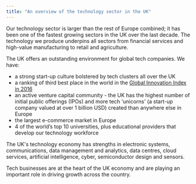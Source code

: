 ```yaml
---
title: "An overview of the technology sector in the UK"
---
```


Our technology sector is larger than the rest of Europe combined; it has been one of the fastest growing sectors in the UK over the last decade.  The technology we produce underpins all sectors from financial services and high-value manufacturing to retail and agriculture. 
 
The UK offers an outstanding environment for global tech companies. We have:
 
- a strong start-up culture bolstered by tech clusters all over the UK
- a ranking of third best place in the world in the  [Global Innovation Index in 2016](https://www.globalinnovationindex.org/analysis-indicator)
- an active venture capital community - the UK has the highest number of initial public offerings (IPOs) and more tech 'unicorns' (a start-up company valued at over 1 billion USD) created than anywhere else in Europe
- the largest e-commerce market in Europe
- 4 of the world’s top 10 universities, plus educational providers that develop our technology workforce
 
The UK's technology economy has strengths in electronic systems, communications, data management and analytics, data centres, cloud services, artificial intelligence, cyber, semiconductor design and sensors.  
 
Tech businesses are at the heart of the UK economy and are playing an important role in driving growth across the country.
